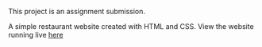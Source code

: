 This project is an assignment submission.

A simple restaurant website created with HTML and CSS.
View the website running live [here](https://kalabites.netlify.app/)
